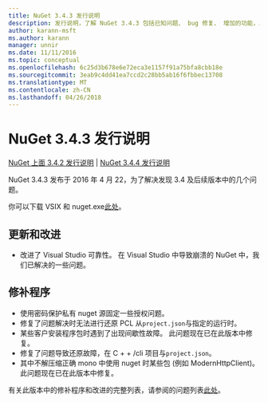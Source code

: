 ```yaml
---
title: NuGet 3.4.3 发行说明
description: 发行说明，了解 NuGet 3.4.3 包括已知问题、 bug 修复、 增加的功能，以及 DCRs。
author: karann-msft
ms.author: karann
manager: unnir
ms.date: 11/11/2016
ms.topic: conceptual
ms.openlocfilehash: 6c25d3b678e6e72eca3e1157f91a75bfa8cbb18e
ms.sourcegitcommit: 3eab9c4dd41ea7ccd2c28bb5ab16f6fbbec13708
ms.translationtype: MT
ms.contentlocale: zh-CN
ms.lasthandoff: 04/26/2018
---
```

# <a name="nuget-343-release-notes"></a>NuGet 3.4.3 发行说明

[NuGet 上面 3.4.2 发行说明](../release-notes/nuget-3.4.2.md) | [NuGet 3.4.4 发行说明](../release-notes/nuget-3.4.4.md)

NuGet 3.4.3 发布于 2016 年 4 月 22，为了解决发现 3.4 及后续版本中的几个问题。

你可以下载 VSIX 和 nuget.exe[此处](https://dist.nuget.org/index.html)。

## <a name="updates-and-improvements"></a>更新和改进

* 改进了 Visual Studio 可靠性。 在 Visual Studio 中导致崩溃的 NuGet 中，我们已解决的一些问题。

## <a name="fixes"></a>修补程序

* 使用密码保护私有 nuget 源固定一些授权问题。
* 修复了问题解决时无法进行还原 PCL 从`project.json`与指定的运行时。
* 某些客户安装程序包时遇到了出现间歇性故障。 此问题现在已在此版本中修复。
* 修复了问题导致还原故障，在 C + + /cli 项目与`project.json`。
* 其中不解压缩正确 mono 中使用 nuget 时某些包 (例如 ModernHttpClient)。 此问题现在已在此版本中修复。

有关此版本中的修补程序和改进的完整列表，请参阅的问题列表[此处](https://github.com/NuGet/Home/issues?q=is%3Aissue+milestone%3A3.4.3+is%3Aclosed)。